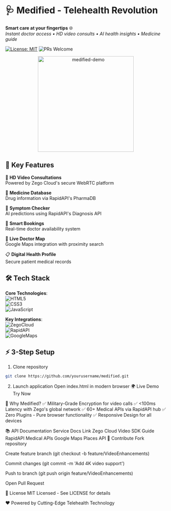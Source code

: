 # 🩺 Medified - Telehealth Revolution

**Smart care at your fingertips** 🌐  
*Instant doctor access • HD video consults • AI health insights • Medicine guide*

[![License: MIT](https://img.shields.io/badge/License-MIT-yellow.svg)](https://opensource.org/licenses/MIT)
![PRs Welcome](https://img.shields.io/badge/PRs-Welcome-%23E35D6A)

<div align="center">
  <img src="https://media2.giphy.com/media/v1.Y2lkPTc5MGI3NjExdTRvN2ZoNWlqM2VtOG5vYmNxZ3Y3amVtcjFhMTJxemlsNGZhemNyZSZlcD12MV9pbnRlcm5hbF9naWZfYnlfaWQmY3Q9Zw/f7YCJwa0XZbLvW3gav/giphy.gif" width="300" alt="medified-demo">
</div>

## 🌟 Key Features

🎥 **HD Video Consultations**  
Powered by Zego Cloud's secure WebRTC platform

💊 **Medicine Database**  
Drug information via RapidAPI's PharmaDB

🤒 **Symptom Checker**  
AI predictions using RapidAPI's Diagnosis API

📅 **Smart Bookings**  
Real-time doctor availability system

📍 **Live Doctor Map**  
Google Maps integration with proximity search

📋 **Digital Health Profile**  
Secure patient medical records

## 🛠️ Tech Stack

**Core Technologies**:  
![HTML5](https://img.shields.io/badge/HTML5-E34F26?logo=html5)  
![CSS3](https://img.shields.io/badge/CSS3-1572B6?logo=css3)  
![JavaScript](https://img.shields.io/badge/JavaScript-F7DF1E?logo=javascript)

**Key Integrations**:  
![ZegoCloud](https://img.shields.io/badge/Zego_Cloud-4A66AC?logo=zego&logoColor=white)  
![RapidAPI](https://img.shields.io/badge/RapidAPI-0055FF?logo=rapidapi)  
![GoogleMaps](https://img.shields.io/badge/Google_Maps-4285F4?logo=googlemaps)

## ⚡ 3-Step Setup

1. Clone repository
```bash
git clone https://github.com/yourusername/medified.git
```
2. Launch application
Open index.html in modern browser
🌍 Live Demo
Try Now

🚀 Why Medified?
✅ Military-Grade Encryption for video calls
✅ <100ms Latency with Zego's global network
✅ 60+ Medical APIs via RapidAPI hub
✅ Zero Plugins - Pure browser functionality
✅ Responsive Design for all devices

📚 API Documentation
Service	Docs Link
Zego Cloud	Video SDK Guide
RapidAPI	Medical APIs
Google Maps	Places API
🤝 Contribute
Fork repository

Create feature branch (git checkout -b feature/VideoEnhancements)

Commit changes (git commit -m 'Add 4K video support')

Push to branch (git push origin feature/VideoEnhancements)

Open Pull Request

📜 License
MIT Licensed - See LICENSE for details

❤️ Powered by Cutting-Edge Telehealth Technology
